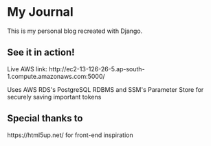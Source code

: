 <h1>My Journal</h1>
<p>This is my personal blog recreated with Django.</p>

<h2>See it in action!</h2>
<p>Live AWS link: http://ec2-13-126-26-5.ap-south-1.compute.amazonaws.com:5000/</p>
<p>Uses AWS RDS's PostgreSQL RDBMS and SSM's Parameter Store for securely saving important tokens</p>

<h2>Special thanks to</h2>
<p>https://html5up.net/ for front-end inspiration</p>